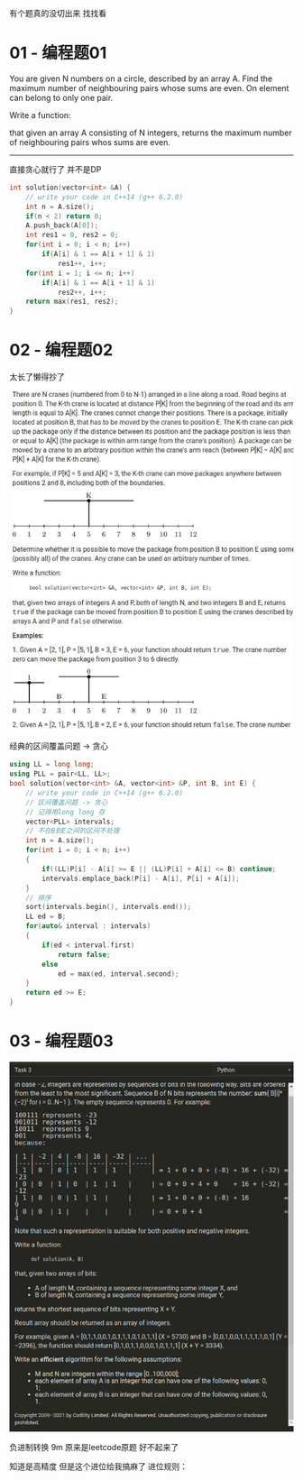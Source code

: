 <!--
 * @Description: 
 * @Versions: 
 * @Author: Vernon Cui
 * @Github: https://github.com/vernon97
 * @Date: 2021-03-13 23:57:52
 * @LastEditors: Vernon Cui
 * @LastEditTime: 2021-03-14 01:25:35
 * @FilePath: /.leetcode/Users/vernon/Leetcode-notes/微软暑期实习笔试2021.03.13.md
-->
有个题真的没切出来 找找看

# 01 - 编程题01

You are given N numbers on a circle, described by an array A.
Find the maximum number of neighbouring pairs whose sums are even. 
On element can belong to only one pair.

Write a function:

that given an array A consisting of N integers, returns the maximum number of neighbouring pairs whos sums are even.

---
直接贪心就行了 并不是DP

```cpp
int solution(vector<int> &A) {
    // write your code in C++14 (g++ 6.2.0)
    int n = A.size();
    if(n < 2) return 0;
    A.push_back(A[0]);
    int res1 = 0, res2 = 0;
    for(int i = 0; i < n; i++)
        if(A[i] & 1 == A[i + 1] & 1)
            res1++, i++;
    for(int i = 1; i <= n; i++)
        if(A[i] & 1 == A[i + 1] & 1)
            res2++, i++;
    return max(res1, res2);
}
```

# 02 - 编程题02

太长了懒得抄了
![avatar](figs/64.jpg)

经典的区间覆盖问题 -> 贪心

```cpp
using LL = long long;
using PLL = pair<LL, LL>;
bool solution(vector<int> &A, vector<int> &P, int B, int E) {
    // write your code in C++14 (g++ 6.2.0)
    // 区间覆盖问题 -> 贪心
    // 记得用long long 存
    vector<PLL> intervals;
    // 不在B到E之间的区间不处理
    int n = A.size();
    for(int i = 0; i < n; i++)
    {
        if((LL)P[i] - A[i] >= E || (LL)P[i] + A[i] <= B) continue;
        intervals.emplace_back(P[i] - A[i], P[i] + A[i]);
    }
    // 排序
    sort(intervals.begin(), intervals.end());
    LL ed = B;
    for(auto& interval : intervals)
    {
        if(ed < interval.first)
            return false;
        else
            ed = max(ed, interval.second);
    }
    return ed >= E; 
}
```

# 03 - 编程题03 

![avatar](figs/65.jpg)

负进制转换 9m 原来是leetcode原题 好不起来了

知道是高精度 但是这个进位给我搞麻了
进位规则：

